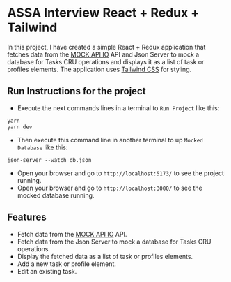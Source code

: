 # ASSA Interview React + Redux + Tailwind

In this project, I have created a simple React + Redux application that fetches data from
the [MOCK API IO](https://6172cfe5110a740017222e2b.mockapi.io/elements/) API and Json Server to mock a database for
Tasks CRU operations and displays it as a list of task or profiles elements. The application
uses [Tailwind CSS](https://tailwindcss.com/) for styling.

## Run Instructions for the project

- Execute the next commands lines in a terminal to `Run Project` like this:

```
yarn
yarn dev
```

- Then execute this command line in another terminal to up `Mocked Database` like this:

```
json-server --watch db.json
```

- Open your browser and go to `http://localhost:5173/` to see the project running.
- Open your browser and go to `http://localhost:3000/` to see the mocked database running.

## Features

- Fetch data from the [MOCK API IO](https://6172cfe5110a740017222e2b.mockapi.io/elements/) API.
- Fetch data from the Json Server to mock a database for Tasks CRU operations.
- Display the fetched data as a list of task or profiles elements.
- Add a new task or profile element.
- Edit an existing task.
